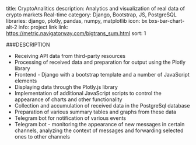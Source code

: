 title: CryptoAnalitics
description: Analytics and visualization of real data of crypto markets Real-time
category: Django, Bootstrap, JS, PostgreSQL
libraries: django, plotly, pandas, numpy, matplotlib 
icon: bx bxs-bar-chart-alt-2
info: project link
link: https://metric.navigatorway.com/bigtrans_sum.html
sort: 1

###DESCRIPTION
 - Receiving API data from third-party resources 
 - Processing of received data and preparation for output using the Plotly library
 - Frontend - Django with a bootstrap template and a number of JavaScript elements
 - Displaying data through the Plotly.js library 
 - Implementation of additional JavaScript scripts to control the appearance of charts and other functionality
 - Collection and accumulation of received data in the PostgreSql database 
 - Preparation of various summary tables and graphs from these data 
 - Telegram bot for notification of various events 
 - Telegram bot - monitoring the appearance of new messages in certain channels, analyzing the context of messages and forwarding selected ones to other channels